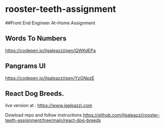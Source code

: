 # rooster-teeth-assignment
##Front End Engineer At-Home Assignment

## Words To Numbers
https://codepen.io/jlgaleazzi/pen/QWKdEPa

## Pangrams UI
https://codepen.io/jlgaleazzi/pen/YzGNpzE

## React Dog Breeds.
live version at : https://www.jgaleazzi.com

Dowload repo and follow instructions 
https://github.com/jlgaleazzi/rooster-teeth-assignment/tree/main/react-dog-breeds

